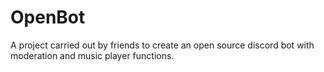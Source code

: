 # OpenBot
 A project carried out by friends to create an open source discord bot with moderation and music player functions.
